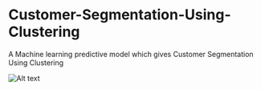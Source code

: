 # Customer-Segmentation-Using-Clustering
A Machine learning predictive model which gives Customer Segmentation Using Clustering

![Alt text]()
